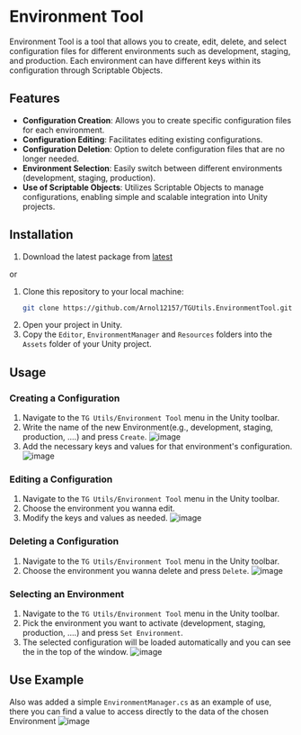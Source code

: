 # Environment Tool

Environment Tool is a tool that allows you to create, edit, delete, and select configuration files for different environments such as development, staging, and production. Each environment can have different keys within its configuration through Scriptable Objects.

## Features

- **Configuration Creation**: Allows you to create specific configuration files for each environment.
- **Configuration Editing**: Facilitates editing existing configurations.
- **Configuration Deletion**: Option to delete configuration files that are no longer needed.
- **Environment Selection**: Easily switch between different environments (development, staging, production).
- **Use of Scriptable Objects**: Utilizes Scriptable Objects to manage configurations, enabling simple and scalable integration into Unity projects.

## Installation
1. Download the latest package from [latest](https://github.com/Arnol12157/TGUtils.EnvironmentTool/releases/tag/Latest)

or
1. Clone this repository to your local machine:
    ```bash
    git clone https://github.com/Arnol12157/TGUtils.EnvironmentTool.git
    ```
2. Open your project in Unity.
3. Copy the `Editor`, `EnvironmentManager` and `Resources` folders into the `Assets` folder of your Unity project.

## Usage

### Creating a Configuration

1. Navigate to the `TG Utils/Environment Tool` menu in the Unity toolbar.
2. Write the name of the new Environment(e.g., development, staging, production, ....) and press `Create`.
![image](https://github.com/Arnol12157/TGUtils.EnvironmentTool/assets/13397644/b65fc9b6-8fce-414d-b1e1-ac6b5b558beb)
3. Add the necessary keys and values for that environment's configuration.
![image](https://github.com/Arnol12157/TGUtils.EnvironmentTool/assets/13397644/441dc060-a3cb-4dff-b536-caa2dbd867b5)


### Editing a Configuration

1. Navigate to the `TG Utils/Environment Tool` menu in the Unity toolbar.
2. Choose the environment you wanna edit.
4. Modify the keys and values as needed.
![image](https://github.com/Arnol12157/TGUtils.EnvironmentTool/assets/13397644/441dc060-a3cb-4dff-b536-caa2dbd867b5)

### Deleting a Configuration

1. Navigate to the `TG Utils/Environment Tool` menu in the Unity toolbar.
2. Choose the environment you wanna delete and press `Delete`.
![image](https://github.com/Arnol12157/TGUtils.EnvironmentTool/assets/13397644/748c4ce2-27e6-4143-9579-1c358672a4aa)

### Selecting an Environment

1. Navigate to the `TG Utils/Environment Tool` menu in the Unity toolbar.
2. Pick the environment you want to activate (development, staging, production, ....) and press `Set Environment`.
3. The selected configuration will be loaded automatically and you can see the in the top of the window.
![image](https://github.com/Arnol12157/TGUtils.EnvironmentTool/assets/13397644/b2b9c805-10b0-4c8b-bf6a-921096564f2e)

## Use Example

Also was added a simple `EnvironmentManager.cs` as an example of use, there you can find a value to access directly to the data of the chosen Environment
![image](https://github.com/Arnol12157/TGUtils.EnvironmentTool/assets/13397644/61a34755-4365-4f8a-acfa-5c2538f5c619)
